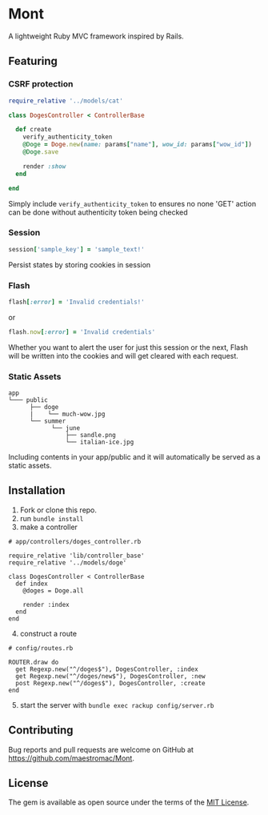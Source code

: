 # Mont

A lightweight Ruby MVC framework inspired by Rails.

## Featuring

### CSRF protection

```Ruby
require_relative '../models/cat'

class DogesController < ControllerBase

  def create
    verify_authenticity_token
    @Doge = Doge.new(name: params["name"], wow_id: params["wow_id"])
    @Doge.save

    render :show
  end

end
```
Simply include  ```verify_authenticity_token``` to ensures no none 'GET' action can be done without authenticity token being checked

### Session

```Ruby
session['sample_key'] = 'sample_text!'
```
Persist states by storing cookies in session

### Flash

```Ruby
flash[:error] = 'Invalid credentials!'
```
or
```Ruby
flash.now[:error] = 'Invalid credentials'
```

Whether you want to alert the user for just this session or the next, Flash will be written into the cookies and will get cleared with each request.

### Static Assets

```
app
└─── public
      ├── doge
      |    └── much-wow.jpg
      └── summer
            └── june
                ├── sandle.png
                └── italian-ice.jpg
```
Including contents in your app/public and it will automatically be served as a static assets.


## Installation

1. Fork or clone this repo.
2. run ```bundle install```
3. make a controller

  ```
  # app/controllers/doges_controller.rb

  require_relative 'lib/controller_base'
  require_relative '../models/doge'

  class DogesController < ControllerBase
    def index
      @doges = Doge.all

      render :index
    end
  end
  ```
4. construct a route

  ```
  # config/routes.rb

  ROUTER.draw do
    get Regexp.new("^/doges$"), DogesController, :index
    get Regexp.new("^/doges/new$"), DogesController, :new
    post Regexp.new("^/doges$"), DogesController, :create
  end
  ```
5. start the server with ```bundle exec rackup config/server.rb```

## Contributing

Bug reports and pull requests are welcome on GitHub at https://github.com/maestromac/Mont.


## License

The gem is available as open source under the terms of the [MIT License](http://opensource.org/licenses/MIT).
